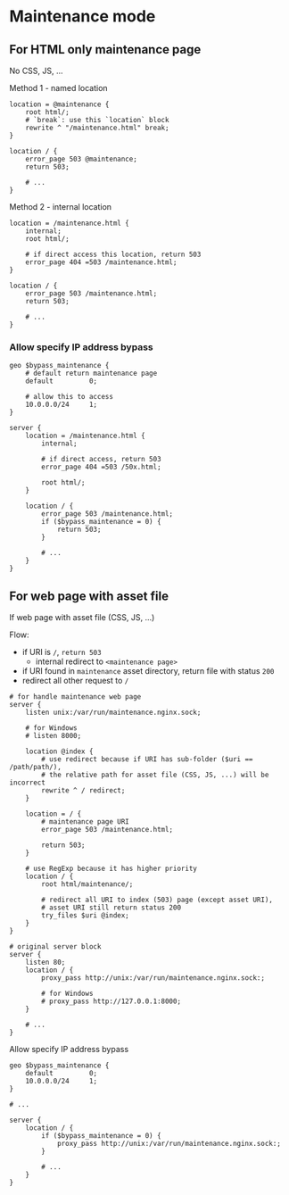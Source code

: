 # Maintenance mode

## For HTML only maintenance page

No CSS, JS, ...

Method 1 - named location

```nginx
location = @maintenance {
    root html/;
    # `break`: use this `location` block
    rewrite ^ "/maintenance.html" break;
}

location / {
    error_page 503 @maintenance;
    return 503;

    # ...
}
```

Method 2 - internal location

```nginx
location = /maintenance.html {
    internal;
    root html/;

    # if direct access this location, return 503
    error_page 404 =503 /maintenance.html;
}

location / {
    error_page 503 /maintenance.html;
    return 503;

    # ...
}
```

### Allow specify IP address bypass

```nginx
geo $bypass_maintenance {
    # default return maintenance page
    default         0;

    # allow this to access
    10.0.0.0/24     1;
}

server {
    location = /maintenance.html {
        internal;

        # if direct access, return 503
        error_page 404 =503 /50x.html;

        root html/;
    }

    location / {
        error_page 503 /maintenance.html;
        if ($bypass_maintenance = 0) {
            return 503;
        }

        # ...
    }
}
```

## For web page with asset file

If web page with asset file (CSS, JS, ...)

Flow:

- if URI is `/`, `return 503`
  - internal redirect to `<maintenance page>`
- if URI found in `maintenance` asset directory, return file with status `200`
- redirect all other request to `/`

```nginx
# for handle maintenance web page
server {
    listen unix:/var/run/maintenance.nginx.sock;

    # for Windows
    # listen 8000;
    
    location @index {
        # use redirect because if URI has sub-folder ($uri == /path/path/),
        # the relative path for asset file (CSS, JS, ...) will be incorrect
        rewrite ^ / redirect;
    }

    location = / {
        # maintenance page URI
        error_page 503 /maintenance.html;

        return 503;
    }

    # use RegExp because it has higher priority
    location / {
        root html/maintenance/;

        # redirect all URI to index (503) page (except asset URI),
        # asset URI still return status 200
        try_files $uri @index;
    }
}

# original server block
server {
    listen 80;
    location / {
        proxy_pass http://unix:/var/run/maintenance.nginx.sock:;

        # for Windows
        # proxy_pass http://127.0.0.1:8000;
    }

    # ...
}
```

Allow specify IP address bypass

```nginx
geo $bypass_maintenance {
    default         0;
    10.0.0.0/24     1;
}

# ...

server {
    location / {
        if ($bypass_maintenance = 0) {
            proxy_pass http://unix:/var/run/maintenance.nginx.sock:;
        }

        # ...
    }
}
```
